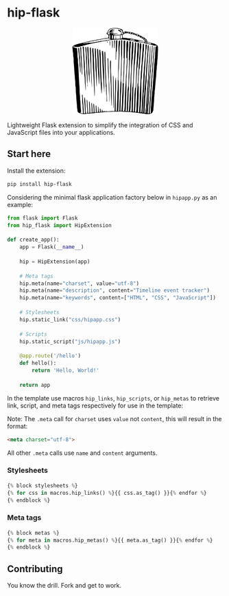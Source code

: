 # hip-flask

<p align="center">
    <img src="https://raw.githubusercontent.com/rancorm/hip-flask/main/flask.svg" width="200" height="200" alt="Hip flask" />
</p>

Lightweight Flask extension to simplify the integration of CSS and JavaScript files
into your applications.

## Start here 

Install the extension:

```sh
pip install hip-flask
```

Considering the minimal flask application factory below in `hipapp.py` as an example:

```python
from flask import Flask
from hip_flask import HipExtension

def create_app():
    app = Flask(__name__)

    hip = HipExtension(app)

    # Meta tags
    hip.meta(name="charset", value="utf-8")
    hip.meta(name="description", content="Timeline event tracker")
    hip.meta(name="keywords", content=["HTML", "CSS", "JavaScript"])
    
    # Stylesheets
    hip.static_link("css/hipapp.css")

    # Scripts
    hip.static_script("js/hipapp.js")

    @app.route('/hello')
    def hello():
        return 'Hello, World!'

    return app
```

In the template use macros `hip_links`, `hip_scripts`, or `hip_metas` to retrieve link,
script, and meta tags respectively for use in the template:

Note: The `.meta` call for `charset` uses `value` not `content`, this will result in the
format:

```html
<meta charset="utf-8">
```

All other `.meta` calls use `name` and `content` arguments.

### Stylesheets

```python
{% block stylesheets %}
{% for css in macros.hip_links() %}{{ css.as_tag() }}{% endfor %}
{% endblock %}
```

### Meta tags

```python
{% block metas %}
{% for meta in macros.hip_metas() %}{{ meta.as_tag() }}{% endfor %}
{% endblock %}
```

## Contributing

You know the drill. Fork and get to work.
